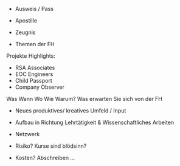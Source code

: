 - Ausweis / Pass
- Apostille
- Zeugnis

- Themen der FH

Projekte Highlights:
- RSA Associates
- EOC Engineers
- Child Passport
- Company Observer

Was Wann Wo Wie Warum?
Was erwarten Sie sich von der FH
- Neues produktives/ kreatives Umfeld / Input
- Aufbau in Richtung Lehrtätigkeit & Wissenschaftliches Arbeiten
- Netzwerk

- Risiko? Kurse sind blödsinn?
- Kosten? Abschreiben ...

